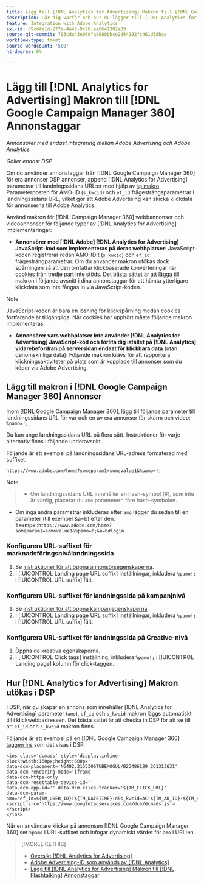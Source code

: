 ```yaml
---
title: Lägg till [!DNL Analytics for Advertising] Makron till [!DNL Google Campaign Manager 360] Annonstaggar
description: Lär dig varför och hur du lägger till [!DNL Analytics for Advertising] makron till [!DNL Google Campaign Manager 360] annonstaggar
feature: Integration with Adobe Analytics
exl-id: 89cd4e1d-277a-4a43-9c38-ae6641302e09
source-git-commit: 703cda43e96dfa9d80bbce2d64192fc461d5dbae
workflow-type: tm+mt
source-wordcount: '500'
ht-degree: 0%

---
```


# Lägg till [!DNL Analytics for Advertising] Makron till [!DNL Google Campaign Manager 360] Annonstaggar

*Annonsörer med endast integrering mellan Adobe Advertising och Adobe Analytics*

*Gäller endast DSP*

Om du använder annonstaggar från [!DNL Google Campaign Manager 360] för era annonser DSP annonser, append [!DNL Analytics for Advertising] parametrar till landningssidans URL:er med hjälp av [`%p` makro](https://support.google.com/campaignmanager/table/6096962). Parameterposten för AMO-ID (`s_kwcid`) och `ef_id` frågesträngsparametrar i landningssidans URL, vilket gör att Adobe Advertising kan skicka klickdata för annonserna till Adobe Analytics.

Använd makron för [!DNL Campaign Manager 360] webbannonser och videoannonser för följande typer av [!DNL Analytics for Advertising] implementeringar:

* **Annonsörer med [!DNL Adobe] [!DNL Analytics for Advertising] JavaScript-kod som implementeras på deras webbplatser**: JavaScript-koden registrerar redan AMO-ID:t (`s_kwcid`) och `ef_id` frågesträngparametrar. Om du använder makron utökas dock spårningen så att den omfattar klickbaserade konverteringar när cookies från tredje part inte stöds. Det bästa sättet är att lägga till makron i följande avsnitt i dina annonstaggar för att hämta ytterligare klickdata som inte fångas in via JavaScript-koden.

>[!NOTE]
>
>JavaScript-koden är bara en lösning för klickspårning medan cookies fortfarande är tillgängliga. När cookies har upphört måste följande makron implementeras.

* **Annonsörer vars webbplatser inte använder [!DNL Analytics for Advertising] JavaScript-kod och förlita dig istället på [!DNL Analytics] vidarebefordran på serversidan endast för klickbara data** (utan genomskinliga data): Följande makron krävs för att rapportera klickningsaktiviteter på plats som är kopplade till annonser som du köper via Adobe Advertising.

## Lägg till makron i [!DNL Google Campaign Manager 360] Annonser

Inom [!DNL Google Campaign Manager 360], lägg till följande parameter till landningssidans URL för var och en av era annonser för skärm och video: `%pamo=!;`

Du kan ange landningssidans URL på flera sätt. Instruktioner för varje alternativ finns i följande underavsnitt.

Följande är ett exempel på landningssidans URL-adress formaterad med suffixet.

```
https://www.adobe.com/home?someparam1=somevalue1&%pamo=!;
```

>[!NOTE]
>
>>* Om landningssidans URL innehåller en hash-symbol (#), som inte är vanlig, placerar du `amo` parametern före hash-symbolen.
>* Om inga andra parametrar inkluderas efter `amo` lägger du sedan till en parameter (till exempel &amp;a=b) efter den. Exempel:`https://www.adobe.com/home?someparam1=somevalue1&%pamo=!;&a=b#login`

### Konfigurera URL-suffixet för marknadsföringsnivålandningssida

1. Se [instruktioner för att öppna annonsörsegenskaperna](https://support.google.com/campaignmanager/answer/2829344).
1. I [!UICONTROL Landing page URL suffix] inställningar, inkludera `%pamo!;` i [!UICONTROL URL suffix] fält.

### Konfigurera URL-suffixet för landningssida på kampanjnivå

1. Se [instruktioner för att öppna kampanjegenskaperna](https://support.google.com/campaignmanager/answer/2838056#set).
1. I [!UICONTROL Landing page URL suffix] inställningar, inkludera `%pamo!;` i [!UICONTROL URL suffix] fält.

### Konfigurera URL-suffixet för landningssida på Creative-nivå

1. Öppna de kreativa egenskaperna.
1. I [!UICONTROL Click tags] inställning, inkludera `%pamo!;` i [!UICONTROL Landing page] kolumn för click-taggen.

## Hur [!DNL Analytics for Advertising] Makron utökas i DSP

I DSP, när du skapar en annons som innehåller [!DNL Analytics for Advertising] parameter (`amo`), `ef_id` och `s_kwcid` makron läggs automatiskt till i klickwebbadressen. Det bästa sättet är att checka in DSP för att se till att `ef_id` och `s_kwcid` makron finns.

Följande är ett exempel på en [!DNL Google Campaign Manager 360] [taggen ins](https://support.google.com/campaignmanager/answer/6080468) som det visas i DSP.

```
<ins class='dcmads' style='display:inline-block;width:160px;height:600px'
data-dcm-placement='N6482.2155306TUBEMOGUL/B23486129.261313631'
data-dcm-rendering-mode='iframe'
data-dcm-https-only
data-dcm-resettable-device-id=''
data-dcm-app-id='' data-dcm-click-tracker='${TM_CLICK_URL}'
data-dcm-param-amo='ef_id=${TM_USER_ID}:${TM_DATETIME}:d&s_kwcid=AC!${TM_AD_ID}!${TM_PLACEMENT_ID}'>
<script src='https://www.googletagservices.com/dcm/dcmads.js'></script>
</ins>
```

När en användare klickar på annonsen [!DNL Google Campaign Manager 360] ser `%pamo` i URL-suffixet och infogar dynamiskt värdet för `amo` i URL:en.

>[!MORELIKETHIS]
>
>* [Översikt [!DNL Analytics for Advertising]](overview.md)
>* [Adobe Advertising-ID som används av [!DNL Analytics]](/help/integrations/analytics/ids.md)
>* [Lägg till [!DNL Analytics for Advertising] Makron till [!DNL Flashtalking] Annonstaggar](macros-flashtalking.md)

